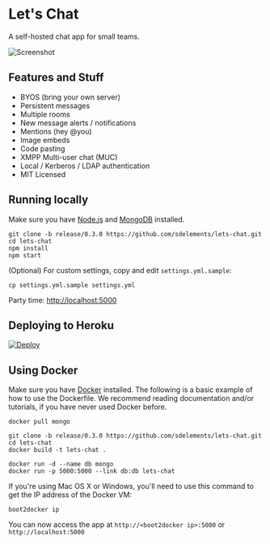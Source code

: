 # **Let's Chat**

A self-hosted chat app for small teams.

![Screenshot](http://i.imgur.com/djnd0Uk.png)

## Features and Stuff

* BYOS (bring your own server)
* Persistent messages
* Multiple rooms
* New message alerts / notifications
* Mentions (hey @you)
* Image embeds
* Code pasting
* XMPP Multi-user chat (MUC)
* Local / Kerberos / LDAP authentication
* MIT Licensed

## Running locally

Make sure you have [Node.js](https://github.com/joyent/node/wiki/Installation) and [MongoDB](http://www.mongodb.org/display/DOCS/Quickstart) installed.

```
git clone -b release/0.3.0 https://github.com/sdelements/lets-chat.git
cd lets-chat
npm install
npm start
```

(Optional) For custom settings, copy and edit ```settings.yml.sample```:

```
cp settings.yml.sample settings.yml
```

Party time: [http://localhost:5000](http://localhost:5000)

## Deploying to Heroku

[![Deploy](https://www.herokucdn.com/deploy/button.png)](https://heroku.com/deploy)

## Using Docker

Make sure you have [Docker](https://www.docker.com/) installed. The following is a basic example of how to use the Dockerfile. We recommend reading documentation and/or tutorials, if you have never used Docker before.

```
docker pull mongo

git clone -b release/0.3.0 https://github.com/sdelements/lets-chat.git
cd lets-chat
docker build -t lets-chat .

docker run -d --name db mongo
docker run -p 5000:5000 --link db:db lets-chat
```

If you're using Mac OS X or Windows, you'll need to use this command to get the IP address of the Docker VM:

```
boot2docker ip
```
You can now access the app at ```http://<boot2docker ip>:5000``` or ```http://localhost:5000```
